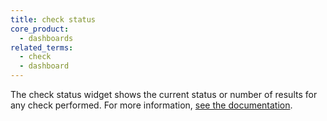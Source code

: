 ```yaml
---
title: check status
core_product:
  - dashboards
related_terms:
  - check
  - dashboard
---
```

The check status widget shows the current status or number of results for any check performed. For more information, <a href="/dashboards/widgets/alerting_response/check_status/">see the documentation</a>.